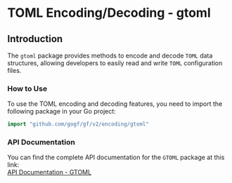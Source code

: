 # TOML Encoding/Decoding - gtoml

## Introduction

The `gtoml` package provides methods to encode and decode `TOML` data structures, allowing developers to easily read and write `TOML` configuration files.

### How to Use

To use the TOML encoding and decoding features, you need to import the following package in your Go project:

```go
import "github.com/gogf/gf/v2/encoding/gtoml"
```

### API Documentation

You can find the complete API documentation for the `GTOML` package at this link:  
[API Documentation - GTOML](https://pkg.go.dev/github.com/gogf/gf/v2/encoding/gtoml)
